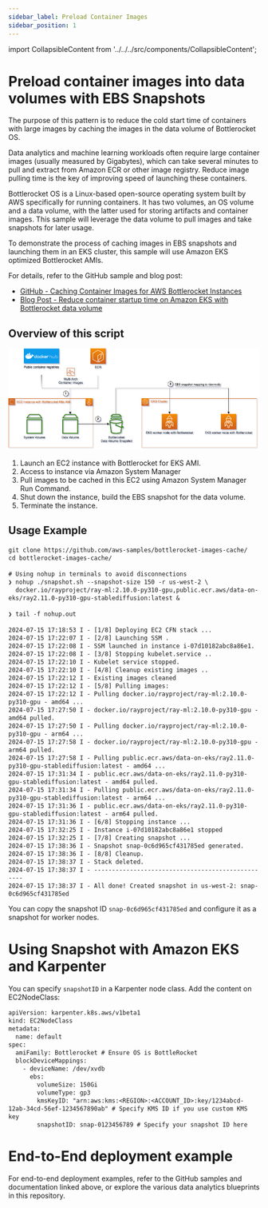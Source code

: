 ```yaml
---
sidebar_label: Preload Container Images
sidebar_position: 1
---
```


import CollapsibleContent from '../../../src/components/CollapsibleContent';

# Preload container images into data volumes with EBS Snapshots

The purpose of this pattern is to reduce the cold start time of containers with large images by caching the images in the data volume of Bottlerocket OS.

Data analytics and machine learning workloads often require large container images (usually measured by Gigabytes), which can take several minutes to pull and extract from Amazon ECR or other image registry. Reduce image pulling time is the key of improving speed of launching these containers.

Bottlerocket OS is a Linux-based open-source operating system built by AWS specifically for running containers. It has two volumes, an OS volume and a data volume, with the latter used for storing artifacts and container images. This sample will leverage the data volume to pull images and take snapshots for later usage.

To demonstrate the process of caching images in EBS snapshots and launching them in an EKS cluster, this sample will use Amazon EKS optimized Bottlerocket AMIs.

For details, refer to the GitHub sample and blog post:
- [GitHub - Caching Container Images for AWS Bottlerocket Instances](https://github.com/aws-samples/bottlerocket-images-cache/tree/main)
- [Blog Post - Reduce container startup time on Amazon EKS with Bottlerocket data volume](https://aws.amazon.com/blogs/containers/reduce-container-startup-time-on-amazon-eks-with-bottlerocket-data-volume/)

## Overview of this script

![](img/bottlerocket-image-cache.png)

1. Launch an EC2 instance with Bottlerocket for EKS AMI.
2. Access to instance via Amazon System Manager
3. Pull images to be cached in this EC2 using Amazon System Manager Run Command.
4. Shut down the instance, build the EBS snapshot for the data volume.
5. Terminate the instance.

## Usage Example

```
git clone https://github.com/aws-samples/bottlerocket-images-cache/
cd bottlerocket-images-cache/

# Using nohup in terminals to avoid disconnections
❯ nohup ./snapshot.sh --snapshot-size 150 -r us-west-2 \
  docker.io/rayproject/ray-ml:2.10.0-py310-gpu,public.ecr.aws/data-on-eks/ray2.11.0-py310-gpu-stablediffusion:latest &

❯ tail -f nohup.out

2024-07-15 17:18:53 I - [1/8] Deploying EC2 CFN stack ...
2024-07-15 17:22:07 I - [2/8] Launching SSM .
2024-07-15 17:22:08 I - SSM launched in instance i-07d10182abc8a86e1.
2024-07-15 17:22:08 I - [3/8] Stopping kubelet.service ..
2024-07-15 17:22:10 I - Kubelet service stopped.
2024-07-15 17:22:10 I - [4/8] Cleanup existing images ..
2024-07-15 17:22:12 I - Existing images cleaned
2024-07-15 17:22:12 I - [5/8] Pulling images:
2024-07-15 17:22:12 I - Pulling docker.io/rayproject/ray-ml:2.10.0-py310-gpu - amd64 ...
2024-07-15 17:27:50 I - docker.io/rayproject/ray-ml:2.10.0-py310-gpu - amd64 pulled.
2024-07-15 17:27:50 I - Pulling docker.io/rayproject/ray-ml:2.10.0-py310-gpu - arm64 ...
2024-07-15 17:27:58 I - docker.io/rayproject/ray-ml:2.10.0-py310-gpu - arm64 pulled.
2024-07-15 17:27:58 I - Pulling public.ecr.aws/data-on-eks/ray2.11.0-py310-gpu-stablediffusion:latest - amd64 ...
2024-07-15 17:31:34 I - public.ecr.aws/data-on-eks/ray2.11.0-py310-gpu-stablediffusion:latest - amd64 pulled.
2024-07-15 17:31:34 I - Pulling public.ecr.aws/data-on-eks/ray2.11.0-py310-gpu-stablediffusion:latest - arm64 ...
2024-07-15 17:31:36 I - public.ecr.aws/data-on-eks/ray2.11.0-py310-gpu-stablediffusion:latest - arm64 pulled.
2024-07-15 17:31:36 I - [6/8] Stopping instance ...
2024-07-15 17:32:25 I - Instance i-07d10182abc8a86e1 stopped
2024-07-15 17:32:25 I - [7/8] Creating snapshot ...
2024-07-15 17:38:36 I - Snapshot snap-0c6d965cf431785ed generated.
2024-07-15 17:38:36 I - [8/8] Cleanup.
2024-07-15 17:38:37 I - Stack deleted.
2024-07-15 17:38:37 I - --------------------------------------------------
2024-07-15 17:38:37 I - All done! Created snapshot in us-west-2: snap-0c6d965cf431785ed
```

You can copy the snapshot ID `snap-0c6d965cf431785ed` and configure it as a snapshot for worker nodes.

# Using Snapshot with Amazon EKS and Karpenter

You can specify `snapshotID` in a Karpenter node class. Add the content on EC2NodeClass:

```
apiVersion: karpenter.k8s.aws/v1beta1
kind: EC2NodeClass
metadata:
  name: default
spec:
  amiFamily: Bottlerocket # Ensure OS is BottleRocket
  blockDeviceMappings:
    - deviceName: /dev/xvdb
      ebs:
        volumeSize: 150Gi
        volumeType: gp3
        kmsKeyID: "arn:aws:kms:<REGION>:<ACCOUNT_ID>:key/1234abcd-12ab-34cd-56ef-1234567890ab" # Specify KMS ID if you use custom KMS key
        snapshotID: snap-0123456789 # Specify your snapshot ID here
```

# End-to-End deployment example

For end-to-end deployment examples, refer to the GitHub samples and documentation linked above, or explore the various data analytics blueprints in this repository.

